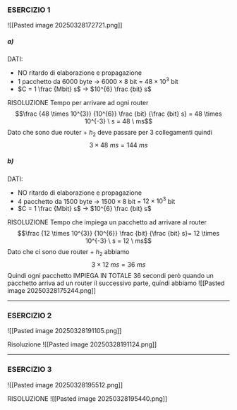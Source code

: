 ### ESERCIZIO 1
![[Pasted image 20250328172721.png]]
##### a)
DATI:
- NO ritardo di elaborazione e propagazione
- 1 pacchetto da 6000 byte -> $6000 \times 8$ bit = $48 \times 10^{3}$ bit
- $C = 1 \frac {Mbit} s$ -> $10^{6} \frac {bit} s$  

RISOLUZIONE 
Tempo per arrivare ad ogni router $$\frac {48 \times 10^{3}} {10^{6}} \frac {bit} {\frac {bit} s} = 48 \times 10^{-3} \ s = 48 \ ms$$Dato che sono due router + $h_{2}$ deve passare per 3 collegamenti quindi $$3 \times 48 \ ms = 144 \ ms$$
##### b)
DATI:
- NO ritardo di elaborazione e propagazione
- 4 pacchetto da 1500 byte -> $1500 \times 8$ bit = $12 \times 10^{3}$ bit
- $C = 1 \frac {Mbit} s$ -> $10^{6} \frac {bit} s$  

RISOLUZIONE
Tempo che impiega un pacchetto ad arrivare al router $$\frac {12 \times 10^{3}} {10^{6}} \frac {bit} {\frac {bit} s}= 12 \times 10^{-3} \ s = 12 \ ms$$Dato che ci sono due router + $h_2$ abbiamo $$3 \times 12 \ ms = 36 \ ms$$Quindi ogni pacchetto IMPIEGA IN TOTALE 36 secondi però quando un pacchetto arriva ad un router il successivo parte, quindi abbiamo 
![[Pasted image 20250328175244.png]]

---

### ESERCIZIO 2
![[Pasted image 20250328191105.png]]

Risoluzione 
![[Pasted image 20250328191124.png]]

---

### ESERCIZIO 3
![[Pasted image 20250328195512.png]]

RISOLUZIONE
![[Pasted image 20250328195440.png]]

